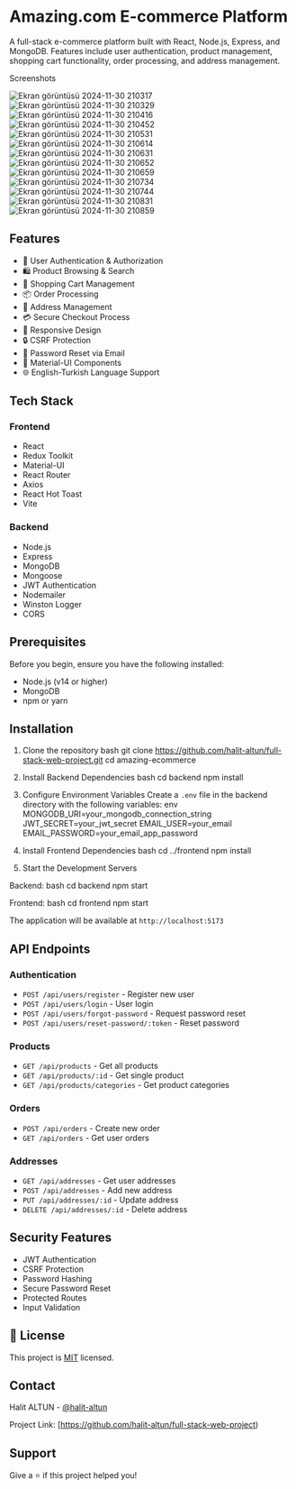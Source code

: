 # Amazing.com E-commerce Platform

A full-stack e-commerce platform built with React, Node.js, Express, and MongoDB. Features include user authentication, product management, shopping cart functionality, order processing, and address management.

Screenshots

![Ekran görüntüsü 2024-11-30 210317](https://github.com/user-attachments/assets/39222e2e-1383-405e-8a8d-d8992097864f)
![Ekran görüntüsü 2024-11-30 210329](https://github.com/user-attachments/assets/15c8f9f2-8811-430e-b81d-18e999382aa5)
![Ekran görüntüsü 2024-11-30 210416](https://github.com/user-attachments/assets/d7a79397-48dd-47ce-a42c-2f84be0f4213)
![Ekran görüntüsü 2024-11-30 210452](https://github.com/user-attachments/assets/406ea71b-2484-459d-81cd-25b8a27a43e7)
![Ekran görüntüsü 2024-11-30 210531](https://github.com/user-attachments/assets/5734abae-2bef-4846-be49-74ad5a940085)
![Ekran görüntüsü 2024-11-30 210614](https://github.com/user-attachments/assets/12afa311-2293-4469-8a0f-b1ee3880c2a5)
![Ekran görüntüsü 2024-11-30 210631](https://github.com/user-attachments/assets/33797842-3721-47b0-9fa8-41e337fda06a)
![Ekran görüntüsü 2024-11-30 210652](https://github.com/user-attachments/assets/073549fb-c96d-4d3d-9166-8e1915755d58)
![Ekran görüntüsü 2024-11-30 210659](https://github.com/user-attachments/assets/e6ddf300-52ec-4c94-9422-4fe9d80a8c9b)
![Ekran görüntüsü 2024-11-30 210734](https://github.com/user-attachments/assets/70062b56-9b87-405d-964a-dd229fd41723)
![Ekran görüntüsü 2024-11-30 210744](https://github.com/user-attachments/assets/efe48a28-4766-4d36-90c0-81cd2fc1bc2f)
![Ekran görüntüsü 2024-11-30 210831](https://github.com/user-attachments/assets/25b48c7a-afe5-4e7b-b4a2-228f9544cd50)
![Ekran görüntüsü 2024-11-30 210859](https://github.com/user-attachments/assets/e78ed6ae-cb0e-4e5a-ac80-f3b5cfdd2c94)




## Features

- 🔐 User Authentication & Authorization
- 🛍️ Product Browsing & Search
- 🛒 Shopping Cart Management
- 📦 Order Processing
- 📍 Address Management
- 💳 Secure Checkout Process
- 📱 Responsive Design
- 🔒 CSRF Protection
- 📧 Password Reset via Email
- 🎨 Material-UI Components
- 🌐 English-Turkish Language Support
## Tech Stack

### Frontend
- React
- Redux Toolkit
- Material-UI
- React Router
- Axios
- React Hot Toast
- Vite

### Backend
- Node.js
- Express
- MongoDB
- Mongoose
- JWT Authentication
- Nodemailer
- Winston Logger
- CORS

## Prerequisites

Before you begin, ensure you have the following installed:
- Node.js (v14 or higher)
- MongoDB
- npm or yarn

## Installation

1. Clone the repository
bash
git clone https://github.com/halit-altun/full-stack-web-project.git
cd amazing-ecommerce

2. Install Backend Dependencies
bash
cd backend
npm install

3. Configure Environment Variables
Create a `.env` file in the backend directory with the following variables:
env
MONGODB_URI=your_mongodb_connection_string
JWT_SECRET=your_jwt_secret
EMAIL_USER=your_email
EMAIL_PASSWORD=your_email_app_password

4. Install Frontend Dependencies
bash
cd ../frontend
npm install


5. Start the Development Servers

Backend:
bash
cd backend
npm start

Frontend:
bash
cd frontend
npm start

The application will be available at `http://localhost:5173`

## API Endpoints

### Authentication
- `POST /api/users/register` - Register new user
- `POST /api/users/login` - User login
- `POST /api/users/forgot-password` - Request password reset
- `POST /api/users/reset-password/:token` - Reset password

### Products
- `GET /api/products` - Get all products
- `GET /api/products/:id` - Get single product
- `GET /api/products/categories` - Get product categories

### Orders
- `POST /api/orders` - Create new order
- `GET /api/orders` - Get user orders

### Addresses
- `GET /api/addresses` - Get user addresses
- `POST /api/addresses` - Add new address
- `PUT /api/addresses/:id` - Update address
- `DELETE /api/addresses/:id` - Delete address

## Security Features

- JWT Authentication
- CSRF Protection
- Password Hashing
- Secure Password Reset
- Protected Routes
- Input Validation

## 📄 License

This project is [MIT](https://github.com/halit-altun/full-stack-web-project/blob/master/LICENSE) licensed.

## Contact

Halit ALTUN - [@halit-altun](https://github.com/halit-altun)

Project Link: [https://github.com/halit-altun/full-stack-web-project)
  
## Support

Give a ⭐️ if this project helped you!
